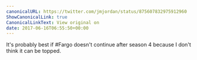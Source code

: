 ```yaml
---
canonicalURL: https://twitter.com/jmjordan/status/875607832975912960
ShowCanonicalLink: true
CanonicalLinkText: View original on
date: 2017-06-16T06:55:50+00:00
---
```

It's probably best if #Fargo doesn't continue after season 4 because I don't think it can be topped.